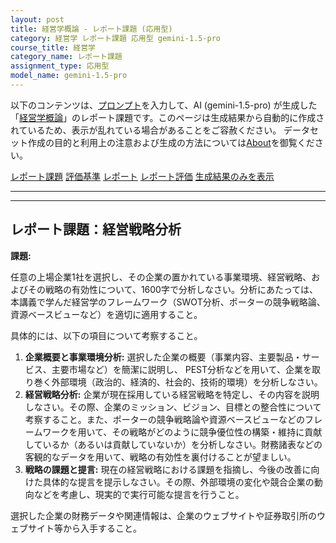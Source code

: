```yaml
---
layout: post
title: 経営学概論 - レポート課題 (応用型)
category: 経営学 レポート課題 応用型 gemini-1.5-pro
course_title: 経営学
category_name: レポート課題
assignment_type: 応用型
model_name: gemini-1.5-pro
---
```


以下のコンテンツは、[プロンプト](http://127.0.0.1:8000/generated/経営学/gemini-1.5-pro/prompt_レポート課題-応用型.md)を入力して、AI (gemini-1.5-pro) が生成した「[経営学概論](/contents/経営学/)」のレポート課題です。このページは生成結果から自動的に作成されているため、表示が乱れている場合があることをご容赦ください。
データセット作成の目的と利用上の注意および生成の方法については[About](/About)を御覧ください。

[レポート課題](../レポート課題-応用型)
[評価基準](../評価基準-応用型)
[レポート](../レポート-応用型)
[レポート評価](../レポート評価-応用型)
[生成結果のみを表示](http://127.0.0.1:8000/generated/経営学/gemini-1.5-pro/レポート課題-応用型.md)
  

***
***
  
## レポート課題：経営戦略分析

**課題:**

任意の上場企業1社を選択し、その企業の置かれている事業環境、経営戦略、およびその戦略の有効性について、1600字で分析しなさい。分析にあたっては、本講義で学んだ経営学のフレームワーク（SWOT分析、ポーターの競争戦略論、資源ベースビューなど）を適切に適用すること。

具体的には、以下の項目について考察すること。

1. **企業概要と事業環境分析:**  選択した企業の概要（事業内容、主要製品・サービス、主要市場など）を簡潔に説明し、 PEST分析などを用いて、企業を取り巻く外部環境（政治的、経済的、社会的、技術的環境）を分析しなさい。
2. **経営戦略分析:** 企業が現在採用している経営戦略を特定し、その内容を説明しなさい。その際、企業のミッション、ビジョン、目標との整合性について考察すること。また、ポーターの競争戦略論や資源ベースビューなどのフレームワークを用いて、その戦略がどのように競争優位性の構築・維持に貢献しているか（あるいは貢献していないか）を分析しなさい。財務諸表などの客観的なデータを用いて、戦略の有効性を裏付けることが望ましい。
3. **戦略の課題と提言:**  現在の経営戦略における課題を指摘し、今後の改善に向けた具体的な提言を提示しなさい。その際、外部環境の変化や競合企業の動向などを考慮し、現実的で実行可能な提言を行うこと。


選択した企業の財務データや関連情報は、企業のウェブサイトや証券取引所のウェブサイト等から入手すること。
